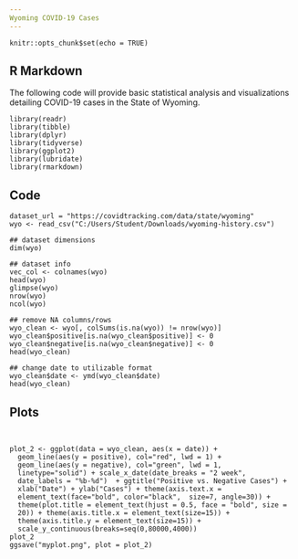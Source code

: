 ```yaml
---
Wyoming COVID-19 Cases
---
```


```{r setup, include=FALSE}
knitr::opts_chunk$set(echo = TRUE)
```

## R Markdown

The following code will provide basic statistical analysis and visualizations detailing COVID-19 cases in the State of Wyoming. 

```{r, warning=FALSE,message=FALSE}
library(readr)
library(tibble)
library(dplyr)
library(tidyverse)
library(ggplot2)
library(lubridate)
library(rmarkdown)
```

## Code

```{r, echo=TRUE}
dataset_url = "https://covidtracking.com/data/state/wyoming"
wyo <- read_csv("C:/Users/Student/Downloads/wyoming-history.csv")

## dataset dimensions
dim(wyo)

## dataset info
vec_col <- colnames(wyo)
head(wyo)
glimpse(wyo)
nrow(wyo)
ncol(wyo)

## remove NA columns/rows
wyo_clean <- wyo[, colSums(is.na(wyo)) != nrow(wyo)]
wyo_clean$positive[is.na(wyo_clean$positive)] <- 0
wyo_clean$negative[is.na(wyo_clean$negative)] <- 0
head(wyo_clean)

## change date to utilizable format
wyo_clean$date <- ymd(wyo_clean$date)
head(wyo_clean)
```

## Plots
```{r message=FALSE}


plot_2 <- ggplot(data = wyo_clean, aes(x = date)) +
  geom_line(aes(y = positive), col="red", lwd = 1) +
  geom_line(aes(y = negative), col="green", lwd = 1,
  linetype="solid") + scale_x_date(date_breaks = "2 week",
  date_labels = "%b-%d")  + ggtitle("Positive vs. Negative Cases") + 
  xlab("Date") + ylab("Cases") + theme(axis.text.x =
  element_text(face="bold", color="black",  size=7, angle=30)) +   
  theme(plot.title = element_text(hjust = 0.5, face = "bold", size = 
  20)) + theme(axis.title.x = element_text(size=15)) +
  theme(axis.title.y = element_text(size=15)) +
  scale_y_continuous(breaks=seq(0,80000,4000))
plot_2
ggsave("myplot.png", plot = plot_2)
```
